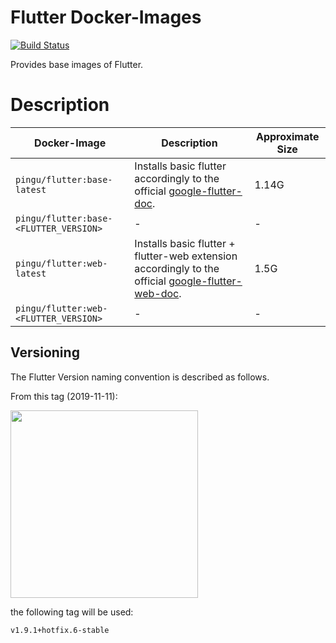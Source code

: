 
# Flutter Docker-Images
[![Build Status](https://drone.quving.com/api/badges/Quving/flutter/status.svg)](https://drone.quving.com/Quving/flutter)

Provides base images of Flutter.

# Description
| Docker-Image                         | Description                                                                                                                                   | Approximate Size |
|--------------------------------------|-----------------------------------------------------------------------------------------------------------------------------------------------|------------------|
| ```pingu/flutter:base-latest```            | Installs basic flutter accordingly to the official [google-flutter-doc](https://flutter.dev/docs/get-started/install/linux).                  | 1.14G            |
| ```pingu/flutter:base-<FLUTTER_VERSION>``` | -                                                                                                                                             | -                |
| ```pingu/flutter:web-latest```             | Installs basic flutter + flutter-web extension accordingly to the official [google-flutter-web-doc](https://flutter.dev/docs/get-started/web).| 1.5G             |
| ```pingu/flutter:web-<FLUTTER_VERSION>```  | -                                                                                                                                             | -                |


## Versioning
The Flutter Version naming convention is described as follows.

From this tag (2019-11-11):

<img src="https://i.imgur.com/4gRoi8S.png" width=300>

the following tag will be used:

```
v1.9.1+hotfix.6-stable
```
